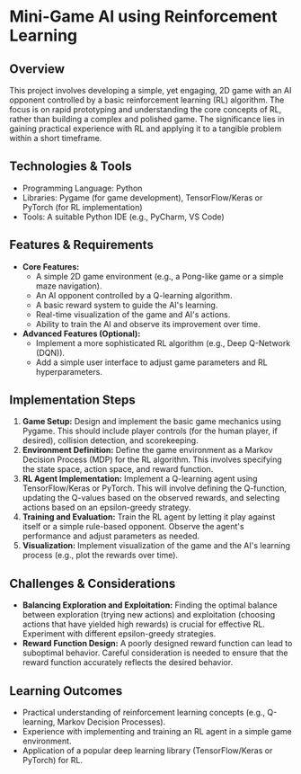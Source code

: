 # Mini-Game AI using Reinforcement Learning

## Overview
This project involves developing a simple, yet engaging, 2D game with an AI opponent controlled by a basic reinforcement learning (RL) algorithm.  The focus is on rapid prototyping and understanding the core concepts of RL, rather than building a complex and polished game. The significance lies in gaining practical experience with RL and applying it to a tangible problem within a short timeframe.

## Technologies & Tools
- Programming Language: Python
- Libraries: Pygame (for game development), TensorFlow/Keras or PyTorch (for RL implementation)
- Tools:  A suitable Python IDE (e.g., PyCharm, VS Code)

## Features & Requirements
- **Core Features:**
    - A simple 2D game environment (e.g., a Pong-like game or a simple maze navigation).
    - An AI opponent controlled by a Q-learning algorithm.
    - A basic reward system to guide the AI's learning.
    - Real-time visualization of the game and AI's actions.
    - Ability to train the AI and observe its improvement over time.
- **Advanced Features (Optional):**
    - Implement a more sophisticated RL algorithm (e.g., Deep Q-Network (DQN)).
    - Add a simple user interface to adjust game parameters and RL hyperparameters.

## Implementation Steps
1. **Game Setup:** Design and implement the basic game mechanics using Pygame.  This should include player controls (for the human player, if desired), collision detection, and scorekeeping.
2. **Environment Definition:** Define the game environment as a Markov Decision Process (MDP) for the RL algorithm.  This involves specifying the state space, action space, and reward function.
3. **RL Agent Implementation:** Implement a Q-learning agent using TensorFlow/Keras or PyTorch.  This will involve defining the Q-function, updating the Q-values based on the observed rewards, and selecting actions based on an epsilon-greedy strategy.
4. **Training and Evaluation:** Train the RL agent by letting it play against itself or a simple rule-based opponent.  Observe the agent's performance and adjust parameters as needed.
5. **Visualization:** Implement visualization of the game and the AI's learning process (e.g., plot the rewards over time).

## Challenges & Considerations
- **Balancing Exploration and Exploitation:**  Finding the optimal balance between exploration (trying new actions) and exploitation (choosing actions that have yielded high rewards) is crucial for effective RL. Experiment with different epsilon-greedy strategies.
- **Reward Function Design:**  A poorly designed reward function can lead to suboptimal behavior.  Careful consideration is needed to ensure that the reward function accurately reflects the desired behavior.

## Learning Outcomes
- Practical understanding of reinforcement learning concepts (e.g., Q-learning, Markov Decision Processes).
- Experience with implementing and training an RL agent in a simple game environment.
- Application of a popular deep learning library (TensorFlow/Keras or PyTorch) for RL.

